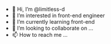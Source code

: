 - 👋 Hi, I’m @limitless-d
- 👀 I’m interested in front-end engineer
- 🌱 I’m currently learning front-end
- 💞️ I’m looking to collaborate on ...
- 📫 How to reach me ...

<!---
limitless-d/limitless-d is a ✨ special ✨ repository because its `README.md` (this file) appears on your GitHub profile.
You can click the Preview link to take a look at your changes.
--->
